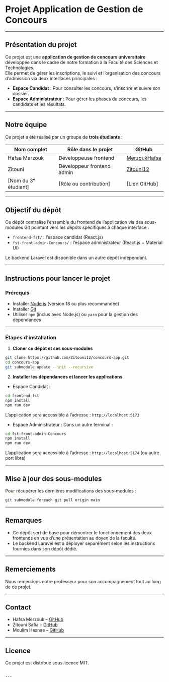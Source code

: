 # Projet Application de Gestion de Concours

---

## Présentation du projet

Ce projet est une **application de gestion de concours universitaire** développée dans le cadre de notre formation à la Faculté des Sciences et Technologies.  
Elle permet de gérer les inscriptions, le suivi et l’organisation des concours d’admission via deux interfaces principales :

- **Espace Candidat** : Pour consulter les concours, s’inscrire et suivre son dossier.
- **Espace Administrateur** : Pour gérer les phases du concours, les candidats et les résultats.

---

## Notre équipe

Ce projet a été réalisé par un groupe de **trois étudiants** :

| Nom complet        | Rôle dans le projet         | GitHub                       |
|--------------------|----------------------------|------------------------------|
| Hafsa Merzouk      | Développeuse frontend       | [MerzoukHafsa](https://github.com/MerzoukHafsa)    |
| Zitouni            | Développeur frontend admin  | [Zitouni12](https://github.com/Zitouni12)          |
| [Nom du 3ᵉ étudiant] | [Rôle ou contribution]      | [Lien GitHub]                 |

---

## Objectif du dépôt

Ce dépôt centralise l’ensemble du frontend de l’application via des sous-modules Git pointant vers les dépôts spécifiques à chaque interface :  

- `frontend-fst/` : l’espace candidat (React.js)  
- `fst-front-admin-Concours/` : l’espace administrateur (React.js + Material UI)  

Le backend Laravel est disponible dans un autre dépôt indépendant.

---

## Instructions pour lancer le projet

### Prérequis

- Installer [Node.js](https://nodejs.org/) (version 18 ou plus recommandée)  
- Installer [Git](https://git-scm.com/)  
- Utiliser `npm` (inclus avec Node.js) ou `yarn` pour la gestion des dépendances  

---

### Étapes d’installation

1. **Cloner ce dépôt et ses sous-modules**  
```bash
git clone https://github.com/Zitouni12/concours-app.git
cd concours-app
git submodule update --init --recursive
````

2. **Installer les dépendances et lancer les applications**

* Espace Candidat :

```bash
cd frontend-fst
npm install
npm run dev
```

L’application sera accessible à l’adresse : `http://localhost:5173`

* Espace Administrateur :
  Dans un autre terminal :

```bash
cd fst-front-admin-Concours
npm install
npm run dev
```

L’application sera accessible à l’adresse : `http://localhost:5174` (ou autre port libre)

---

## Mise à jour des sous-modules

Pour récupérer les dernières modifications des sous-modules :

```bash
git submodule foreach git pull origin main
```

---

## Remarques

* Ce dépôt sert de base pour démontrer le fonctionnement des deux frontends en vue d’une présentation au doyen de la faculté.
* Le backend Laravel est à déployer séparément selon les instructions fournies dans son dépôt dédié.

---

## Remerciements

Nous remercions notre professeur pour son accompagnement tout au long de ce projet.

---

## Contact

* Hafsa Merzouk – [GitHub](https://github.com/MerzoukHafsa)
* Zitouni Safia – [GitHub](https://github.com/Zitouni12)
* Moulim Hasnae – [GitHub](https://github.com/hasnaemoulim)

---

## Licence

Ce projet est distribué sous licence MIT.

```

---

```
